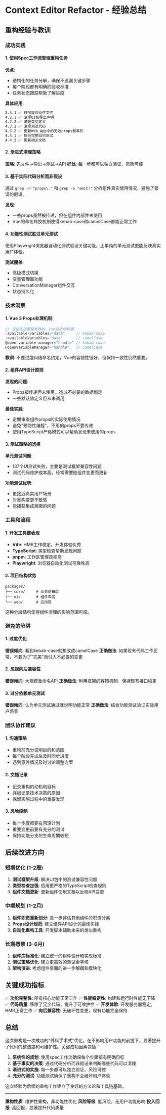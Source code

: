 # Context Editor Refactor - 经验总结

## 重构经验与教训

### 成功实践

#### 1. 使用Spec工作流管理重构任务
**优点**:
- 结构化的任务分解，确保不遗漏关键步骤
- 每个阶段都有明确的验收标准
- 任务状态跟踪帮助了解进度

**具体应用**:
```markdown
3.3.1 ✅ 移除废弃组件文件
4.2.1 ✅ 清理UI包导出声明
4.2.2 ✅ 清理类型定义
4.3.1 ✅ 清理测试代码
4.3.2 ✅ 更新Web App中的无效props和事件
4.4.1 ✅ 执行完整回归测试
4.4.2 ✅ 更新相关文档
```

#### 2. 渐进式清理策略
**策略**: 先文件→导出→测试→API
**好处**: 每一步都可以独立验证，风险可控

#### 3. 基于实际代码分析而非假设
通过 `grep -n "props\."` 和 `grep -n "emit("` 分析组件真实使用情况，避免了错误的假设。

**发现**: 
- 一些props虽然被传递，但在组件内部并未使用
- Vue的命名转换机制使得kebab-case和camelCase都能正常工作

#### 4. 功能性测试胜过单元测试
使用Playwright浏览器自动化测试验证关键功能，比单纯的单元测试更能反映真实用户体验。

**测试覆盖**:
- 高级模式切换
- 变量管理器功能
- ConversationManager组件交互
- 状态持久化

### 技术洞察

#### 1. Vue 3 Props处理机制
```javascript
// 这些写法都是有效的，Vue会自动转换
:available-variables="data"     // kebab-case
:availableVariables="data"      // camelCase
@open-variable-manager="handle" // kebab-case
@openVariableManager="handle"   // camelCase
```

**教训**: 不要过度纠结命名约定，Vue的容错性很好，但保持一致性仍然重要。

#### 2. 组件API设计原则
**发现的问题**:
- Props被传递但未使用，造成不必要的数据绑定
- 一些默认值定义但从未调用

**最佳实践**:
- 定期审查组件props的实际使用情况
- 避免"预防性编程"，不用的props不要传递
- 使用TypeScript严格模式可以帮助发现未使用的props

#### 3. 测试策略的选择
**单元测试问题**:
- 137个UI测试失败，主要是测试框架兼容性问题
- 测试代码维护成本高，经常需要随组件变更而更新

**功能测试优势**:
- 更接近真实用户场景
- 对重构变更不敏感
- 能捕获集成层面的问题

### 工具和流程

#### 1. 开发工具链表现
- **Vite**: HMR工作稳定，开发体验优秀
- **TypeScript**: 类型检查帮助发现问题
- **pnpm**: 工作区管理效率高
- **Playwright**: 浏览器自动化测试可靠性高

#### 2. 项目结构优势
```
packages/
├── core/     # 业务逻辑层
├── ui/       # 组件库层  
└── web/      # 应用层
```
这种分层结构使得组件清理的影响范围可控。

### 避免的陷阱

#### 1. 过度优化
**错误倾向**: 看到kebab-case就想改成camelCase
**正确做法**: 如果现有代码工作正常，不要为了"完美"而引入不必要的变更

#### 2. 忽视向后兼容性
**错误倾向**: 大规模重命名API
**正确做法**: 利用框架的容错机制，保持现有接口稳定

#### 3. 过分依赖单元测试
**错误倾向**: 认为单元测试通过就说明功能正常
**正确做法**: 结合功能测试验证实际用户场景

### 团队协作建议

#### 1. 沟通策略
- 重构前充分说明目的和范围
- 每个阶段完成后及时同步进度
- 遇到意外情况及时讨论调整方案

#### 2. 文档记录
- 记录重构的动机和目标
- 详细记录技术决策的原因
- 保留实施过程中的重要发现

#### 3. 风险控制
- 每个步骤都要有回滚计划
- 重要变更前要有充分的测试
- 保持功能分支的生命周期较短

## 后续改进方向

### 短期优化 (1-2周)
1. **测试框架升级**: 解决UI包中的测试兼容性问题
2. **类型检查加强**: 启用更严格的TypeScript检查规则
3. **组件文档更新**: 更新组件使用文档以反映API变更

### 中期规划 (1-2月)
1. **组件职责重新划分**: 进一步评估其他组件的职责分离
2. **Props设计规范**: 建立组件API设计的最佳实践
3. **自动化重构工具**: 开发脚本辅助未来的类似重构

### 长期愿景 (3-6月)
1. **组件库标准化**: 建立统一的组件设计和实现标准
2. **测试策略优化**: 建立更高效的测试金字塔
3. **架构演进**: 考虑组件层面的进一步解耦和模块化

## 关键成功指标

✅ **功能完整性**: 所有核心功能正常工作
✅ **性能稳定性**: 构建和运行时性能无下降  
✅ **代码质量**: 移除了冗余代码，提升了可维护性
✅ **开发体验**: 开发服务器稳定，HMR正常工作
✅ **向后兼容性**: 无破坏性变更，现有功能完全保持

## 总结

这次重构是一次成功的"外科手术式"优化，在不影响用户功能的前提下，显著提升了代码的整洁度和可维护性。关键成功因素包括：

1. **系统性的规划**: 使用spec工作流确保每个步骤都有明确目标
2. **基于事实的决策**: 通过代码分析而非假设来判断哪些代码可以清理
3. **渐进式的实施**: 每一步都可以独立验证，风险可控
4. **充分的测试**: 功能测试确保了重构不会破坏用户体验

这次经验为后续的重构工作建立了良好的方法论和工具链基础。

---
**重构性质**: 维护性重构，非功能性优化
**风险等级**: 低风险，无用户功能影响
**投入回报**: 高回报，显著提升代码质量